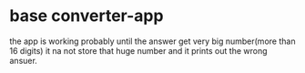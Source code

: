 # base converter-app
the app is working probably until the answer get very big number(more than 16 digits) it na not store that huge number and it prints out the wrong ansuer.
